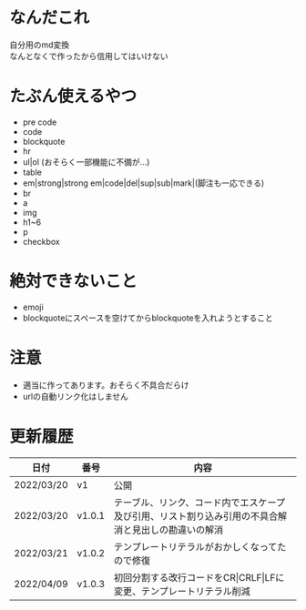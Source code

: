 # なんだこれ

自分用のmd変換  
なんとなくで作ったから信用してはいけない

# たぶん使えるやつ

* pre code
* code
* blockquote
* hr
* ul|ol (おそらく一部機能に不備が...)
* table
* em|strong|strong em|code|del|sup|sub|mark|(脚注も一応できる)
* br
* a
* img
* h1~6
* p
* checkbox

# 絶対できないこと

* emoji
* blockquoteにスペースを空けてからblockquoteを入れようとすること

# 注意

* 適当に作ってあります。おそらく不具合だらけ
* urlの自動リンク化はしません

# 更新履歴

|日付|番号|内容|
|---|---|---|
|2022/03/20|v1|公開|
|2022/03/20|v1.0.1|テーブル、リンク、コード内でエスケープ及び引用、リスト割り込み引用の不具合解消と見出しの勘違いの解消|
|2022/03/21|v1.0.2|テンプレートリテラルがおかしくなってたので修復|
|2022/04/09|v1.0.3|初回分割する改行コードをCR\|CRLF\|LFに変更、テンプレートリテラル削減|